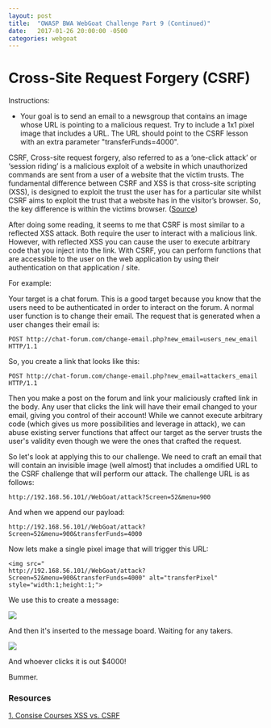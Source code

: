 ```yaml
---
layout: post
title:  "OWASP BWA WebGoat Challenge Part 9 (Continued)"
date:   2017-01-26 20:00:00 -0500
categories: webgoat
---
```

# Cross-Site Request Forgery (CSRF)
Instructions:

- Your goal is to send an email to a newsgroup that contains an image whose URL is pointing to a malicious request. Try to include a 1x1 pixel image that includes a URL. The URL should point to the CSRF lesson with an extra parameter "transferFunds=4000".

CSRF, Cross-site request forgery, also referred to as a ‘one-click attack’ or ‘session riding’ is a malicious exploit of a website in which unauthorized commands are sent from a user of a website that the victim trusts. The fundamental difference between CSRF and XSS is that cross-site scripting (XSS), is designed to exploit the trust the user has for a particular site whilst CSRF aims to exploit the trust that a website has in the visitor’s browser. So, the key difference is within the victims browser. ([Source][csrf-xss])

After doing some reading, it seems to me that CSRF is most similar to a reflected XSS attack. Both require the user to interact with a malicious link. However, with reflected XSS you can cause the user to execute arbitrary code that you inject into the link. With CSRF, you can perform functions that are accessible to the user on the web application by using their authentication on that application / site.

For example:

Your target is a chat forum. This is a good target because you know that the users need to be authenticated in order to interact on the forum. A normal user function is to change their email. The request that is generated when a user changes their email is:

```
POST http://chat-forum.com/change-email.php?new_email=users_new_email HTTP/1.1
```

So, you create a link that looks like this:

```
POST http://chat-forum.com/change-email.php?new_email=attackers_email HTTP/1.1
```

Then you make a post on the forum and link your maliciously crafted link in the body. Any user that clicks the link will have their email changed to your email, giving you control of their account! While we cannot execute arbitrary code (which gives us more possibilities and leverage in attack), we can abuse existing server functions that affect our target as the server trusts the user's validity even though we were the ones that crafted the request.

So let's look at applying this to our challenge. We need to craft an email that will contain an invisible image (well almost) that includes a omdified URL to the CSRF challenge that will perform our attack. The challenge URL is as follows:

```
http://192.168.56.101//WebGoat/attack?Screen=52&menu=900
```

And when we append our payload:

```
http://192.168.56.101//WebGoat/attack?Screen=52&menu=900&transferFunds=4000
```

Now lets make a single pixel image that will trigger this URL:

```
<img src="
http://192.168.56.101//WebGoat/attack?Screen=52&menu=900&transferFunds=4000" alt="transferPixel" style="width:1;height:1;"> 
```

We use this to create a message:

<img src="{{ site.baseurl }}/images/2017-01-26-webgoat_part_9_continued/csrf-message.jpg">

And then it's inserted to the message board. Waiting for any takers. 

<img src="{{ site.baseurl }}/images/2017-01-26-webgoat_part_9_continued/csrf-message-click.jpg">

And whoever clicks it is out $4000!

Bummer.


### Resources

[1. Consise Courses XSS vs. CSRF][csrf-xss]

[csrf-xss]:https://www.concise-courses.com/security/xss-csrf-html5/